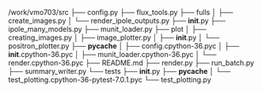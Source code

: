 /work/vmo703/src
├── config.py
├── flux_tools.py
├── fulls
│   ├── create_images.py
│   └── render_ipole_outputs.py
├── __init__.py
├── ipole_many_models.py
├── munit_loader.py
├── plot
│   ├── creating_images.py
│   ├── image_plotter.py
│   ├── __init__.py
│   └── positron_plotter.py
├── __pycache__
│   ├── config.cpython-36.pyc
│   ├── __init__.cpython-36.pyc
│   ├── munit_loader.cpython-36.pyc
│   └── render.cpython-36.pyc
├── README.md
├── render.py
├── run_batch.py
├── summary_writer.py
└── tests
    ├── __init__.py
    ├── __pycache__
    │   └── test_plotting.cpython-36-pytest-7.0.1.pyc
    └── test_plotting.py
